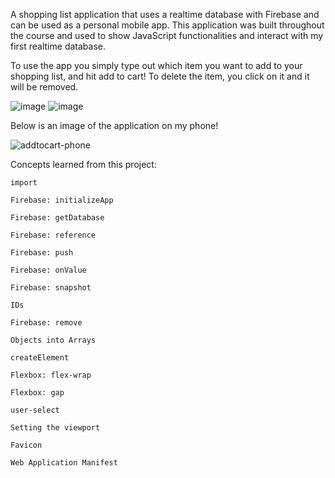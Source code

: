 A shopping list application that uses a realtime database with Firebase and can be used as a personal mobile app. This application was built throughout the course and used to show JavaScript functionalities and interact with my first realtime database.

To use the app you simply type out which item you want to add to your shopping list, and hit add to cart! To delete the item, you click on it and it will be removed.

![image](https://github.com/NickGayda/Frontend-Career-Path/assets/54640052/a143fae6-a629-4df8-a907-ce6c6c39e07c) ![image](https://github.com/NickGayda/Frontend-Career-Path/assets/54640052/fc699bfa-bad0-495a-b207-4ef10e060a3f)

Below is an image of the application on my phone!

![addtocart-phone](https://github.com/NickGayda/Frontend-Career-Path/assets/54640052/b37043db-ef05-4183-9178-36e4b6650e0b)

Concepts learned from this project:

    import

    Firebase: initializeApp

    Firebase: getDatabase

    Firebase: reference

    Firebase: push

    Firebase: onValue

    Firebase: snapshot

    IDs

    Firebase: remove

    Objects into Arrays

    createElement

    Flexbox: flex-wrap

    Flexbox: gap

    user-select

    Setting the viewport

    Favicon

    Web Application Manifest

